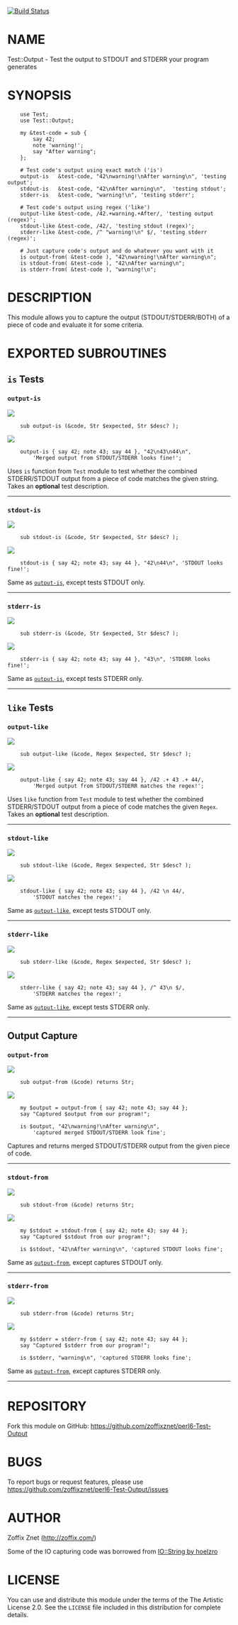 [![Build Status](https://travis-ci.org/zoffixznet/perl6-Test-Output.svg)](https://travis-ci.org/zoffixznet/perl6-Test-Output)

# NAME

Test::Output - Test the output to STDOUT and STDERR your program generates

# SYNOPSIS

```perl6
    use Test;
    use Test::Output;

    my &test-code = sub {
        say 42;
        note 'warning!';
        say "After warning";
    };

    # Test code's output using exact match ('is')
    output-is   &test-code, "42\nwarning!\nAfter warning\n", 'testing output';
    stdout-is   &test-code, "42\nAfter warning\n",  'testing stdout';
    stderr-is   &test-code, "warning!\n", 'testing stderr';

    # Test code's output using regex ('like')
    output-like &test-code, /42.+warning.+After/, 'testing output (regex)';
    stdout-like &test-code, /42/, 'testing stdout (regex)';
    stderr-like &test-code, /^ "warning!\n" $/, 'testing stderr (regex)';

    # Just capture code's output and do whatever you want with it
    is output-from( &test-code ), "42\nwarning!\nAfter warning\n";
    is stdout-from( &test-code ), "42\nAfter warning\n";
    is stderr-from( &test-code ), "warning!\n";

```

# DESCRIPTION

This module allows you to capture the output (STDOUT/STDERR/BOTH) of a
piece of code and evaluate it for some criteria.

# EXPORTED SUBROUTINES

## `is` Tests

### `output-is`

![][sub-signature]
```perl6
    sub output-is (&code, Str $expected, Str $desc? );
```

![][sub-usage-example]
```perl6
    output-is { say 42; note 43; say 44 }, "42\n43\n44\n",
        'Merged output from STDOUT/STDERR looks fine!';
```

Uses `is` function from `Test` module to test whether the combined
STDERR/STDOUT output from a piece of code matches the given string. Takes
an **optional** test description.

----

### `stdout-is`

![][sub-signature]
```perl6
    sub stdout-is (&code, Str $expected, Str $desc? );
```

![][sub-usage-example]
```perl6
    stdout-is { say 42; note 43; say 44 }, "42\n44\n", 'STDOUT looks fine!';
```

Same as [`output-is`](#output-is), except tests STDOUT only.

----

### `stderr-is`

![][sub-signature]
```perl6
    sub stderr-is (&code, Str $expected, Str $desc? );
```

![][sub-usage-example]
```perl6
    stderr-is { say 42; note 43; say 44 }, "43\n", 'STDERR looks fine!';
```

Same as [`output-is`](#output-is), except tests STDERR only.

----

## `like` Tests

### `output-like`

![][sub-signature]
```perl6
    sub output-like (&code, Regex $expected, Str $desc? );
```

![][sub-usage-example]
```perl6
    output-like { say 42; note 43; say 44 }, /42 .+ 43 .+ 44/,
        'Merged output from STDOUT/STDERR matches the regex!';
```

Uses `like` function from `Test` module to test whether the combined
STDERR/STDOUT output from a piece of code matches the given `Regex`. Takes
an **optional** test description.

----

### `stdout-like`

![][sub-signature]
```perl6
    sub stdout-like (&code, Regex $expected, Str $desc? );
```

![][sub-usage-example]
```perl6
    stdout-like { say 42; note 43; say 44 }, /42 \n 44/,
        'STDOUT matches the regex!';
```

Same as [`output-like`](#output-like), except tests STDOUT only.

----

### `stderr-like`

![][sub-signature]
```perl6
    sub stderr-like (&code, Regex $expected, Str $desc? );
```

![][sub-usage-example]
```perl6
    stderr-like { say 42; note 43; say 44 }, /^ 43\n $/,
        'STDERR matches the regex!';
```

Same as [`output-like`](#output-like), except tests STDERR only.

----

## Output Capture

### `output-from`

![][sub-signature]
```perl6
    sub output-from (&code) returns Str;
```

![][sub-usage-example]
```perl6
    my $output = output-from { say 42; note 43; say 44 };
    say "Captured $output from our program!";

    is $output, "42\nwarning!\nAfter warning\n",
        'captured merged STDOUT/STDERR look fine';
```

Captures and returns merged STDOUT/STDERR output from the given piece of code.

----

### `stdout-from`

![][sub-signature]
```perl6
    sub stdout-from (&code) returns Str;
```

![][sub-usage-example]
```perl6
    my $stdout = stdout-from { say 42; note 43; say 44 };
    say "Captured $stdout from our program!";

    is $stdout, "42\nAfter warning\n", 'captured STDOUT looks fine';
```

Same as [`output-from`](#output-from), except captures STDOUT only.

----

### `stderr-from`

![][sub-signature]
```perl6
    sub stderr-from (&code) returns Str;
```

![][sub-usage-example]
```perl6
    my $stderr = stderr-from { say 42; note 43; say 44 };
    say "Captured $stderr from our program!";

    is $stderr, "warning\n", 'captured STDERR looks fine';
```

Same as [`output-from`](#output-from), except captures STDERR only.

----

# REPOSITORY

Fork this module on GitHub:
https://github.com/zoffixznet/perl6-Test-Output

# BUGS

To report bugs or request features, please use
https://github.com/zoffixznet/perl6-Test-Output/issues

# AUTHOR

Zoffix Znet (http://zoffix.com/)

Some of the IO capturing code was borrowed from
[IO::String by hoelzro](http://modules.perl6.org/repo/IO::String)

# LICENSE

You can use and distribute this module under the terms of the
The Artistic License 2.0. See the `LICENSE` file included in this
distribution for complete details.

[sub-signature]: _chromatin/sub-signature.png
[sub-usage-example]: _chromatin/sub-usage-example.png